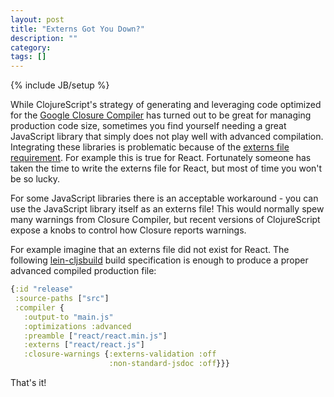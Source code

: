 ```yaml
---
layout: post
title: "Externs Got You Down?"
description: ""
category: 
tags: []
---
```

{% include JB/setup %}

While ClojureScript's strategy of generating and leveraging code
optimized for the [Google Closure Compiler](http://developers.google.com/closure/compiler/) has turned out to be great
for managing production code size, sometimes you find yourself needing a
great JavaScript library that simply does not play well with advanced
compilation. Integrating these libraries is problematic because of the
[externs file requirement](http://developers.google.com/closure/compiler/docs/api-tutorial3). For
example this is true for React. Fortunately someone has taken the time
to write the externs file for React, but most of time you won't be so
lucky.

For some JavaScript libraries there is an acceptable workaround - you
can use the JavaScript library itself as an externs file! This would
normally spew many warnings from Closure Compiler, but recent
versions of ClojureScript expose a knobs to control how Closure
reports warnings.

For example imagine that an externs file did not exist for
React. The following [lein-cljsbuild](http://github.com/emezeske/lein-cljsbuild) build specification is enough to
produce a proper advanced compiled production file:

```clj
{:id "release"
 :source-paths ["src"]
 :compiler {
   :output-to "main.js"
   :optimizations :advanced
   :preamble ["react/react.min.js"]
   :externs ["react/react.js"]
   :closure-warnings {:externs-validation :off
                      :non-standard-jsdoc :off}}}
```

That's it!
